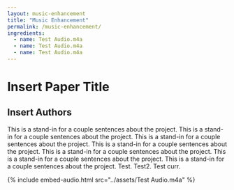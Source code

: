 ```yaml
---
layout: music-enhancement
title: "Music Enhancement"
permalink: /music-enhancement/
ingredients:
  - name: Test Audio.m4a
  - name: Test Audio.m4a
  - name: Test Audio.m4a
---
```

# Insert Paper Title
## Insert Authors

This is a stand-in for a couple sentences about the project.  This is a stand-in for a couple sentences about the project.  This is a stand-in for a couple sentences about the project.  This is a stand-in for a couple sentences about the project.  This is a stand-in for a couple sentences about the project.  This is a stand-in for a couple sentences about the project.  This is a stand-in for a couple sentences about the project.  Test. Test2. Test curr.


{% include embed-audio.html src="../assets/Test Audio.m4a" %}
